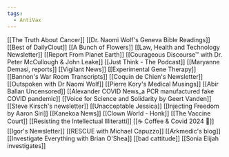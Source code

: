 ```yaml
---
tags:
  - AntiVax
---
```

[[The Truth About Cancer]]
[[Dr. Naomi Wolf's Geneva Bible Readings]]
[[Best of DailyClout]]
[[A Bunch of Flowers]]
[[Law, Health and Technology Newsletter]]
[[Report From Planet Earth]]
[[Courageous Discourse™ with Dr. Peter McCullough & John Leake]]
[[Just Think - The Podcast]]
[[Maryanne Demasi, reports]]
[[Vigilant News]]
[[Experimental Gene Therapy]]
[[Bannon's War Room Transcripts]]
[[Coquin de Chien's Newsletter]]
[[Outspoken with Dr Naomi Wolf]]
[[Pierre Kory's Medical Musings]]
[[Abir Ballan Uncensored]]
[[Alexander COVID News_a PCR manufactured fake COVID pandemic]]
[[Voice for Science and Solidarity by Geert Vanden]]
[[Steve Kirsch's newsletter]]
[[Unacceptable Jessica]]
[[Injecting Freedom by Aaron Siri]]
[[Kanekoa News]]
[[Clown World - Honk]]
[[The Vaccine Court]]
[[Resisting the Intellectual Illiteratti]]
[[☕️ Coffee & Covid 2024 🦠]]
[[Igor's Newsletter]]
[[RESCUE with Michael Capuzzo]]
[[Arkmedic's blog]]
[[Investigate Everything with Brian O'Shea]]
[[bad cattitude]]
[[Sonia Elijah investigates]]
